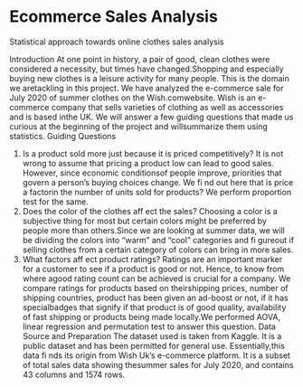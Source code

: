 # Ecommerce Sales Analysis
Statistical approach towards online clothes sales analysis

Introduction
At one point in history, a pair of good, clean clothes were considered a necessity, but times have changed.Shopping and especially buying new clothes is a leisure activity for many people. This is the domain we aretackling in this project. We have analyzed the e-commerce sale for July 2020 of summer clothes on the Wish.comwebsite. Wish is an e-commerce company that sells varieties of clothing as well as accessories and is based inthe UK. We will answer a few guiding questions that made us curious at the beginning of the project and willsummarize them using statistics.
Guiding Questions
1. Is a product sold more just because it is priced competitively?
It is not wrong to assume that pricing a product low can lead to good sales. However, since economic conditionsof people improve, priorities that govern a person’s buying choices change. We fi nd out here that is price a factorin the number of units sold for products? We perform proportion test for the same.
2. Does the color of the clothes aff ect the sales?
Choosing a color is a subjective thing for most but certain colors might be preferred by people more than others.Since we are looking at summer data, we will be dividing the colors into “warm” and “cool” categories and fi gureout if selling clothes from a certain category of colors can bring in more sales.
3. What factors aff ect product ratings?
Ratings are an important marker for a customer to see if a product is good or not. Hence, to know from where agood rating count can be achieved is crucial for a company. We compare ratings for products based on theirshipping prices, number of shipping countries, product has been given an ad-boost or not, if it has specialbadges that signify if that product is of good quality, availability of fast shipping or products being made locally.We performed AOVA, linear regression and permutation test to answer this question.
Data Source and Preparation
The dataset used is taken from Kaggle. It is a public dataset and has been permitted for general use. Essentially,this data fi nds its origin from Wish Uk’s e-commerce platform. It is a subset of total sales data showing thesummer sales for July 2020, and contains 43 columns and 1574 rows.
